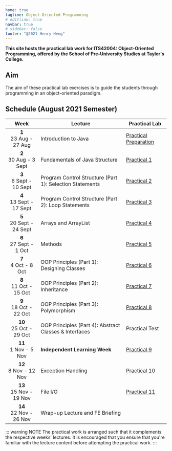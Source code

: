 ```yaml
---
home: true
tagline: Object-Oriented Programming
# editlink: true
navbar: true
# sidebar: false
footer: "@2021 Henry Heng"
---
```


**This site hosts the practical lab work for ITS42004: Object-Oriented Programming, offered by the School of Pre-University Studies at Taylor's College.**

## Aim

The aim of these practical lab exercises is to guide the students through programming in an object-oriented paradigm.

## Schedule (August 2021 Semester)

<!-- The schedule is subject to change. -->

|             Week             | Lecture                                                  | Practical Lab                     |
| :--------------------------: | -------------------------------------------------------- | --------------------------------- |
|  **1** <br> 23 Aug - 27 Aug  | Introduction to Java                                     | [Practical Preparation](lab00.md) |
|  **2** <br> 30 Aug - 3 Sept  | Fundamentals of Java Structure                           | [Practical 1](lab01.md)           |
| **3** <br> 6 Sept - 10 Sept  | Program Control Structure (Part 1): Selection Statements | [Practical 2](lab02.md)           |
| **4** <br> 13 Sept - 17 Sept | Program Control Structure (Part 2): Loop Statements      | [Practical 3](lab03.md)           |
| **5** <br> 20 Sept - 24 Sept | Arrays and ArrayList                                     | [Practical 4](lab04.md)           |
|  **6** <br> 27 Sept - 1 Oct  | Methods                                                  | [Practical 5](lab05.md)           |
|   **7** <br> 4 Oct - 8 Oct   | OOP Principles (Part 1): Designing Classes               | [Practical 6](lab06.md)           |
|  **8** <br> 11 Oct - 15 Oct  | OOP Principles (Part 2): Inheritance                     | [Practical 7](lab07.md)           |
|  **9** <br> 18 Oct - 22 Oct  | OOP Principles (Part 3): Polymorphism                    | [Practical 8](lab08.md)           |
| **10** <br> 25 Oct - 29 Oct  | OOP Principles (Part 4): Abstract Classes & Interfaces   | Practical Test                    |
|  **11** <br> 1 Nov - 5 Nov   | **Independent Learning Week**<br>                        | [Practical 9](lab09.md)           |
|  **12** <br> 8 Nov - 12 Nov  | Exception Handling                                       | [Practical 10](lab10.md)          |
| **13** <br> 15 Nov - 19 Nov  | File I/O                                                 | [Practical 11](lab11.md)          |
| **14** <br> 22 Nov - 26 Nov  | Wrap-up Lecture and FE Briefing                          |                                   |

::: warning NOTE
The practical work is arranged such that it complements the respective weeks' lectures.
It is encouraged that you ensure that you're familiar with the lecture content before attempting the practical work.
:::
